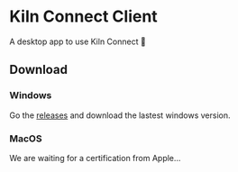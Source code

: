 # Kiln Connect Client
A desktop app to use Kiln Connect 🚀

## Download

### Windows

Go the [releases](https://github.com/kilnfi/kiln-connect-client/releases) and download the lastest windows version.

### MacOS

We are waiting for a certification from Apple...
